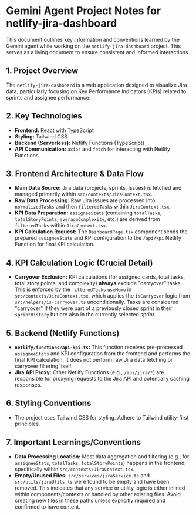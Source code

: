 # Gemini Agent Project Notes for netlify-jira-dashboard

This document outlines key information and conventions learned by the Gemini agent while working on the `netlify-jira-dashboard` project. This serves as a living document to ensure consistent and informed interactions.

## 1. Project Overview
The `netlify-jira-dashboard` is a web application designed to visualize Jira data, particularly focusing on Key Performance Indicators (KPIs) related to sprints and assignee performance.

## 2. Key Technologies
- **Frontend:** React with TypeScript
- **Styling:** Tailwind CSS
- **Backend (Serverless):** Netlify Functions (TypeScript)
- **API Communication:** `axios` and `fetch` for interacting with Netlify Functions.

## 3. Frontend Architecture & Data Flow
- **Main Data Source:** Jira data (projects, sprints, issues) is fetched and managed primarily within `src/contexts/JiraContext.tsx`.
- **Raw Data Processing:** Raw Jira issues are processed into `normalizedTasks` and then `filteredTasks` within `JiraContext.tsx`.
- **KPI Data Preparation:** `assigneeStats` (containing `totalTasks`, `totalStoryPoints`, `averageComplexity`, etc.) are derived from `filteredTasks` within `JiraContext.tsx`.
- **KPI Calculation Request:** The `DashboardPage.tsx` component sends the prepared `assigneeStats` and KPI configuration to the `/api/kpi` Netlify Function for final KPI calculation.

## 4. KPI Calculation Logic (Crucial Detail)
- **Carryover Exclusion:** KPI calculations (for assigned cards, total tasks, total story points, and complexity) **always** exclude "carryover" tasks. This is enforced by the `filteredTasks` `useMemo` in `src/contexts/JiraContext.tsx`, which applies the `isCarryover` logic from `src/helpers/is-carryover.ts` unconditionally. Tasks are considered "carryover" if they were part of a previously closed sprint in their `sprintHistory` but are also in the currently selected sprint.

## 5. Backend (Netlify Functions)
- **`netlify/functions/api-kpi.ts`:** This function receives pre-processed `assigneeStats` and KPI configuration from the frontend and performs the final KPI calculation. It does not perform raw Jira data fetching or carryover filtering itself.
- **Jira API Proxy:** Other Netlify Functions (e.g., `/api/jira/*`) are responsible for proxying requests to the Jira API and potentially caching responses.

## 6. Styling Conventions
- The project uses Tailwind CSS for styling. Adhere to Tailwind utility-first principles.

## 7. Important Learnings/Conventions
- **Data Processing Location:** Most data aggregation and filtering (e.g., for `assigneeStats`, `totalTasks`, `totalStoryPoints`) happens in the frontend, specifically within `src/contexts/JiraContext.tsx`.
- **Empty/Unused Files:** `src/services/jiraService.ts` and `src/utils/jiraUtils.ts` were found to be empty and have been removed. This indicates that any service or utility logic is either inlined within components/contexts or handled by other existing files. Avoid creating new files in these paths unless explicitly required and confirmed to have content.
